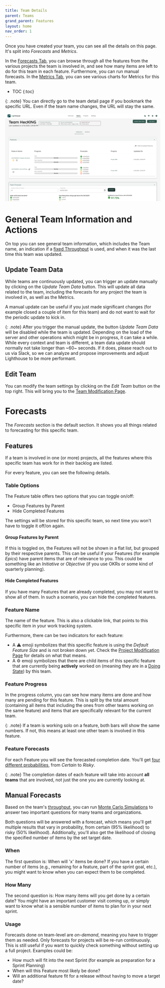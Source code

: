 ```yaml
---
title: Team Details
parent: Teams
grand_parent: Features
layout: home
nav_order: 1
---
```


Once you have created your team, you can see all the details on this page. It's split into *Forecasts* and *Metrics*.

In the [Forecasts Tab](#forecasts), you can browse through all the features from the various projects the team is involved in, and see how many items are left to do for this team in each feature. Furthermore, you can run manual forecasts.
In the [Metrics Tab](../metrics/metrics.html), you can see various charts for Metrics for this team.

- TOC
{:toc}

{: .note}
You can directly go to the team detail page if you bookmark the specific URL. Even if the team name changes, the URL will stay the same.

![Team Details](../../assets/features/teamdetail.png)

# General Team Information and Actions
On top you can see general team information, which includes the Team name, an indication if a [fixed Throughput](./edit.html#throughput-start-and-end-date) is used, and when it was the last time this team was updated.

## Update Team Data
While teams are continuously updated, you can trigger an update manually by clicking on the *Update Team Data* button. This will update all data related to the team, including the forecasts for any project the team is involved in, as well as the Metrics.

A manual update can be useful if you just made significant changes (for example closed a couple of item for this team) and do not want to wait for the periodic update to kick in.

{: .note}
After you trigger the manual update, the button *Update Team Data* will be disabled while the team is updated. Depending on the load of the server and other operations which might be in progress, it can take a while. While every context and team is different, a team data update should normally not take longer than ~60~ seconds. If it does, please reach out to us via Slack, so we can analyze and propose improvements and adjust Lighthouse to be more performant.

## Edit Team
You can modify the team settings by clicking on the *Edit Team* button on the top right. This will bring you to the [Team Modification Page](./edit.html).

# Forecasts
The *Forecasts* section is the default section. It shows you all things related to forecasting for this specific team.

## Features
If a team is involved in one (or more) projects, all the features where this specific team has work for in their backlog are listed.

For every feature, you can see the following details.

### Table Options
The Feature table offers two options that you can toggle on/off:
- Group Features by Parent
- Hide Completed Features

The settings will be stored for this specific team, so next time you won't have to toggle it off/on again.

#### Group Features by Parent
If this is toggled on, the Features will not be shown in a flat list, but grouped by their respective parents. This can be useful if your Features (for example *Epics*) have parent items that are of relevance to you. This could be something like an *Initiative* or *Objective* (if you use OKRs or some kind of quarterly planning).

#### Hide Completed Features
If you have many Features that are already completed, you may not want to show all of them. In such a scenario, you can hide the completed features.

### Feature Name
The name of the feature. This is also a clickable link, that points to this specific item in your work tracking system.

Furthermore, there can be two indicators for each feature:
- A ⚠️ emoji symbolizes that this specific feature is using the *Default Feature Size* and is not broken down yet. Check the [Project Modification Page](../projects/edit.html#default-feature-size) for details on what that means.
- A ⚙️ emoji symbolizes that there are child items of this specific feature that are currently being **actively** worked on (meaning they are in a [Doing State](./edit.html#states)) by this team.

### Feature Progress
In the progress column, you can see how many items are done and how many are pending for this feature. This is split by the total amount (containing all  items that including the ones from other teams working on the same feature) and items that are specifically relevant for the current team.

{: .note}
If a team is working solo on a feature, both bars will show the same numbers. If not, this means at least one other team is involved in this feature.

### Feature Forecasts
For each Feature you will see the forecasted completion date. You'll get [four different probabilities](../overview/overview.html#projected-completion), from *Certain* to *Risky*.

{: .note}
The completion dates of each feature will take into account **all teams** that are involved, not just the one you are currently looking at.

## Manual Forecasts
Based on the team's [throughput](#metrics), you can run [Monte Carlo Simulations](../../concepts/montecarlosimulations.html) to answer two important questions for many teams and organizations.

Both questions will be answered with a forecast, which means you'll get multiple results that vary in probability, from certain (95% likelihood) to risky (50% likelihood).
Additionally, you'll also get the likelihood of closing the specified number of items by the set target date.

### When
The first question is: When will 'x' items be done? If you have a certain number of items (e.g., remaining for a feature, part of the sprint goal, etc.), you might want to know when you can expect them to be completed.

### How Many
The second question is: How many items will you get done by a certain date? You might have an important customer visit coming up, or simply want to know what is a sensible number of items to plan for in your next sprint.

### Usage
Forecasts done on team-level are *on-demand*, meaning you have to trigger them as needed. Only forecasts for projects will be re-run continuously. This is still useful if you want to quickly check something without setting up a full project. Examples could be:
- How much will fit into the next Sprint (for example as preparation for a Sprint Planning)
- When will this Feature most likely be done?
- Will an additional feature fit for a release without having to move a target date?